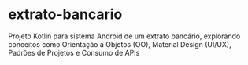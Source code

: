# extrato-bancario
Projeto Kotlin para sistema Android de um extrato bancário, explorando conceitos como Orientação a Objetos (OO), Material Design (UI/UX), Padrões de Projetos e Consumo de APIs 
